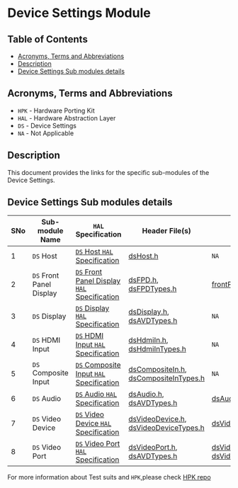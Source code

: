 # Device Settings Module

## Table of Contents

- [Acronyms, Terms and Abbreviations](#acronyms-terms-and-abbreviations)
- [Description](#description)
- [Device Settings Sub modules details](#device-settings-sub-modules-details)

## Acronyms, Terms and Abbreviations

- `HPK` - Hardware Porting Kit
- `HAL` \- Hardware Abstraction Layer
- `DS` \- Device Settings
- `NA` - Not Applicable

## Description

This document provides the links for the specific sub-modules of the Device Settings.

## Device Settings Sub modules details

|SNo|Sub-module Name|`HAL` Specification|Header File(s)|Settings Template File |
|---|---------------|-------------------|--------------|-----------------------|
|1|`DS` Host|[`DS` Host `HAL` Specification](./docs/pages/ds-host_halSpec.md)|[dsHost.h](./include/dsHost.h)|`NA`|
|2|`DS` Front Panel Display|[`DS` Front Panel Display `HAL` Specification](./docs/pages/ds-front-panel-display_halSpec.md)|[dsFPD.h](./include/dsFPD.h), [dsFPDTypes.h](./include/dsFPDTypes.h) |[frontPanelSettings_template.hpp](./docs/pages/frontPanelSettings_template.hpp)|
|3|`DS` Display|[`DS` Display `HAL` Specification](./docs/pages/ds-display_halSpec.md)|[dsDisplay.h](./include/dsDisplay.h), [dsAVDTypes.h](./include/dsAVDTypes.h) |`NA`|
|4|`DS` HDMI Input|[`DS` HDMI Input `HAL` Specification](./docs/pages/ds-hdmi-in_halSpec.md)|[dsHdmiIn.h](./include/dsHdmiIn.h), [dsHdmiInTypes.h](./include/dsHdmiInTypes.h) |`NA`|
|5|`DS` Composite Input|[`DS` Composite Input `HAL` Specification](./docs/pages/ds-composite-in_halSpec.md)|[dsCompositeIn.h](./include/dsCompositeIn.h), [dsCompositeInTypes.h](./include/dsCompositeInTypes.h) |`NA`|
|6|`DS` Audio|[`DS` Audio `HAL` Specification](./docs/pages/ds-audio_halSpec.md)|[dsAudio.h](./include/dsAudio.h), [dsAVDTypes.h](./include/dsAVDTypes.h) |[dsAudioSettings_template.h](docs/pages/dsAudioSettings_template.h)|
|7|`DS` Video Device|[`DS` Video Device `HAL` Specification](./docs/pages/ds-video-device_halSpec.md)|[dsVideoDevice.h](./include/dsVideoDevice.h), [dsVideoDeviceTypes.h](./include/dsVideoDeviceTypes.h)|[dsVideoDeviceSettings_template.h](docs/pages/dsVideoDeviceSettings_template.h)|
|8|`DS` Video Port|[`DS` Video Port `HAL` Specification](./docs/pages/ds-video-port_halSpec.md)|[dsVideoPort.h](./include/dsVideoPort.h), [dsAVDTypes.h](./include/dsAVDTypes.h)|[dsVideoPortSettings_template.h](docs/pages/dsVideoPortSettings_template.h), [dsVideoResolutionSettings_template.h](docs/pages/dsVideoResolutionSettings_template.h)|

For more information about Test suits and `HPK`,please check [HPK repo](https://github.com/rdkcentral/rdk-hpk-documentation/)
